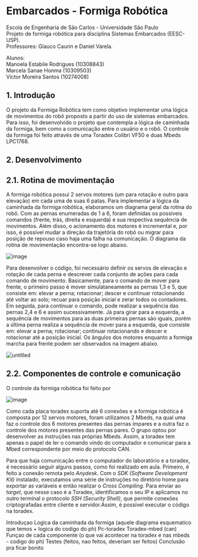 # Embarcados - Formiga Robótica
Escola de Engenharia de São Carlos - Universidade São Paulo <br />
Projeto de formiga robótica para disciplina Sistemas Embarcados (EESC-USP). <br />
Professores: Glauco Caurin e Daniel Varela.

Alunos:  <br />
Manoela Estabile Rodrigues (10308843)<br />
Marcela Sanae Honma (10309503) <br />
Victor Moreira Santos (10274008) <br />


## 1. Introdução
O projeto da Formiga Robótica tem como objetivo implementar uma lógica de movimentos do robô proposto a partir do uso de sistemas embarcados. Para isso, foi desenvolvido o projeto que contempla a lógica de caminhada da formiga, bem como a comunicação entre o usuário e o robô. O controle da formiga foi feito através de uma Toradex Colibri VF50 e duas Mbeds LPC1768.

## 2. Desenvolvimento

## 2.1. Rotina de movimentação
A formiga robótica possui 2 servos motores (um para rotação e outro para elevação) em cada uma de suas 6 patas. Para implementar a lógica da caminhada da formiga robótica, elaboramos um diagrama geral da rotina do robô. Com as pernas enumeradas de 1 a 6, foram definidas os possíveis comandos (frente, trás, direita e esquerda) e sua respectiva sequência de movimentos. Além disso, o acionamento dos motores é incremental e, por isso, é possível mudar a direção da trajetória do robô ou migrar para posição de repouso caso haja uma falha na comunicação. O diagrama da rotina de movimentação encontra-se logo abaixo.

![image](https://github.com/manoelaestabile/embarcados_formiga/blob/main/Diagrama%20de%20blocos%20-%20formiga.png?raw=true)

Para desenvolver o código, foi necessário definir os servos de elevação e rotação de cada perna e descrever cada conjunto de ações para cada comando de movimento. Basicamente, para o comando de mover para frente, o primeiro passo é mover simulataneamente as pernas 1,3 e 5, que consiste em: elevar a perna; rotacionar; descer e continuar rotacionando até voltar ao solo; recuar para posição inicial e zerar todos os contadores. Em seguida, para continuar o comando, pode realizar a sequência das pernas 2,4 e 6 e assim sucessivamente. Já para girar para a esquerda, a sequência de movimentos para as duas primeiras pernas são iguais, porém a última perna realiza a sequência de mover para a esquerda, que consiste em: elevar a perna; rotacionar; continuar rotacionando e descer e rotacionar até a posição inicial. Os ângulos dos motores enquanto a formiga marcha para frente podem ser observados na imagem abaixo.

![untitled](https://user-images.githubusercontent.com/88212397/127944036-dbb27514-52ff-44ce-baac-e4f7ee99fcea.jpg)

## 2.2. Componentes de controle e comunicação 

O controle da formiga robótica foi feito por 

![image](https://github.com/manoelaestabile/embarcados_formiga/blob/main/Fluxo%20de%20comunica%C3%A7%C3%A3o%20-%20formiga.png)


Como cada placa toradex suporta até 6 conexões e a formiga robótica é composta por 12 servos motores, foram utilizamos 2 Mbeds, na qual uma faz o controle dos 6 motores presentes das pernas ímpares e a outra faz o controle dos motores presentes das pernas pares. O grupo optou por desenvolver as instruções nas próprias Mbeds. Assim, a toradex tem apenas o papel de ler o comando vindo do computador e comunicar para a Mbed correspondente por meio do protocolo CAN.

Para que haja comunicação entre o computador do laboratório e a toradex, é necessário seguir alguns passos, como foi realizado em aula. Primeiro, é feito a conexão remota pelo _Anydesk_. Com o _SDK (Software Development Kit)_ instalado, executamos uma série de instruções no diretório home para exportar as variáveis e então realizar o _Cross Compiling_. Para enviar ao _target_, que nesse caso é a Toradex, identificamos o seu IP e aplicamos no outro terminal o protocolo _SSH (Security Shell)_, que permite conexões criptografadas entre cliente e servidor.Assim, é possível executar o código na toradex.






Introduçao
Logica da caminhada da formiga (aquele diagrama esquematico que temos + logica do codigo do ph)
Pc-toradex 
Toradex-mbed (can)
Funçao de cada componente (o que vai acontecer na toradex e nas mbeds - codigo do ph)
Testes (feitos, nao feitos, deveriam ser feitos)
Conclusão pra ficar bonito
